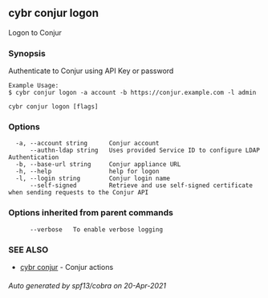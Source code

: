 ## cybr conjur logon

Logon to Conjur

### Synopsis

Authenticate to Conjur using API Key or password
	
	Example Usage:
	$ cybr conjur logon -a account -b https://conjur.example.com -l admin

```
cybr conjur logon [flags]
```

### Options

```
  -a, --account string      Conjur account
      --authn-ldap string   Uses provided Service ID to configure LDAP Authentication
  -b, --base-url string     Conjur appliance URL
  -h, --help                help for logon
  -l, --login string        Conjur login name
      --self-signed         Retrieve and use self-signed certificate when sending requests to the Conjur API
```

### Options inherited from parent commands

```
      --verbose   To enable verbose logging
```

### SEE ALSO

* [cybr conjur](cybr_conjur.md)	 - Conjur actions

###### Auto generated by spf13/cobra on 20-Apr-2021

